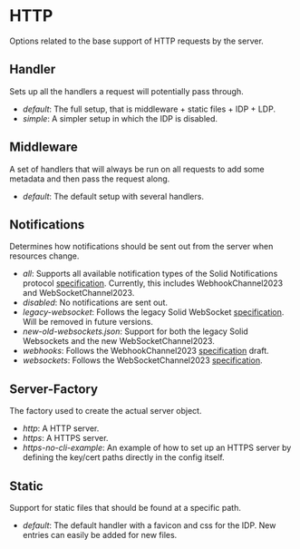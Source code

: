 # HTTP

Options related to the base support of HTTP requests by the server.

## Handler

Sets up all the handlers a request will potentially pass through.

* *default*: The full setup, that is middleware + static files + IDP + LDP.
* *simple*: A simpler setup in which the IDP is disabled.

## Middleware

A set of handlers that will always be run on all requests to add some metadata
and then pass the request along.

* *default*: The default setup with several handlers.

## Notifications

Determines how notifications should be sent out from the server when resources change.

* *all*: Supports all available notification types of the Solid Notifications protocol
  [specification](https://solidproject.org/TR/notifications-protocol).
  Currently, this includes WebhookChannel2023 and WebSocketChannel2023.
* *disabled*: No notifications are sent out.
* *legacy-websocket*: Follows the legacy Solid WebSocket
  [specification](https://github.com/solid/solid-spec/blob/master/api-websockets.md).
  Will be removed in future versions.
* *new-old-websockets.json*: Support for both the legacy Solid Websockets and the new WebSocketChannel2023.
* *webhooks*: Follows the WebhookChannel2023
  [specification](https://solid.github.io/notifications/webhook-channel-2023) draft.
* *websockets*: Follows the WebSocketChannel2023
  [specification](https://solid.github.io/notifications/websocket-channel-2023).

## Server-Factory

The factory used to create the actual server object.

* *http*: A HTTP server.
* *https*: A HTTPS server.
* *https-no-cli-example*: An example of how to set up an HTTPS server
  by defining the key/cert paths directly in the config itself.

## Static

Support for static files that should be found at a specific path.

* *default*: The default handler with a favicon and css for the IDP.
  New entries can easily be added for new files.
